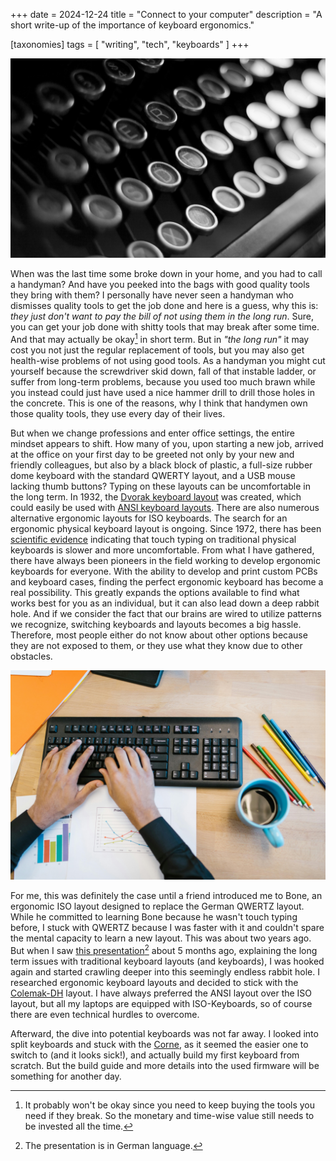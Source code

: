 +++
date = 2024-12-24
title = "Connect to your computer"
description = "A short write-up of the importance of keyboard ergonomics."

[taxonomies]
tags = [ "writing", "tech", "keyboards" ]
+++

![Old four row typewriter with white letters on rounded, black keys.](/img/typewriter-keyboard-black.jpg)

When was the last time some broke down in your home, and you had to call a handyman? And have you peeked into the bags with good quality tools they bring with them? I personally have never seen a handyman who dismisses quality tools to get the job done and here is a guess, why this is: *they just don't want to pay the bill of not using them in the long run*.
Sure, you can get your job done with shitty tools that may break after some time.
And that may actually be okay[^1] in short term.
But in *"the long run"* it may cost you not just the regular replacement of tools, but you may also get health-wise problems of not using good tools.
As a handyman you might cut yourself because the screwdriver skid down, fall of that instable ladder, or suffer from long-term problems, because you used too much brawn while you instead could just have used a nice hammer drill to drill those holes in the concrete.
This is one of the reasons, why I think that handymen own those quality tools, they use every day of their lives.

But when we change professions and enter office settings, the entire mindset appears to shift.
How many of you, upon starting a new job, arrived at the office on your first day to be greeted not only by your new and friendly colleagues, but also by a black block of plastic, a full-size rubber dome keyboard with the standard QWERTY layout, and a USB mouse lacking thumb buttons? Typing on these layouts can be uncomfortable in the long term.
In 1932, the [Dvorak keyboard layout](https://en.wikipedia.org/wiki/Dvorak_keyboard_layout) was created, which could easily be used with [ANSI keyboard layouts](https://en.wikipedia.org/wiki/Keyboard_layout#Physical_layouts).
There are also numerous alternative ergonomic layouts for ISO keyboards.
The search for an ergonomic physical keyboard layout is ongoing.
Since 1972, there has been [scientific evidence](https://journals.sagepub.com/doi/10.1177/001872087201400110) indicating that touch typing on traditional physical keyboards is slower and more uncomfortable.
From what I have gathered, there have always been pioneers in the field working to develop ergonomic keyboards for everyone.
With the ability to develop and print custom PCBs and keyboard cases, finding the perfect ergonomic keyboard has become a real possibility.
This greatly expands the options available to find what works best for you as an individual, but it can also lead down a deep rabbit hole.
And if we consider the fact that our brains are wired to utilize patterns we recognize, switching keyboards and layouts becomes a big hassle.
Therefore, most people either do not know about other options because they are not exposed to them, or they use what they know due to other obstacles.

!["Full size QWERTY keyboard on table with random stuff."](/img/keyboard-full-size-standard.jpg "Full size QWERTY keyboard on table with random stuff.")

For me, this was definitely the case until a friend introduced me to Bone, an ergonomic ISO layout designed to replace the German QWERTZ layout.
While he committed to learning Bone because he wasn't touch typing before, I stuck with QWERTZ because I was faster with it and couldn't spare the mental capacity to learn a new layout.
This was about two years ago.
But when I saw [this presentation](https://media.ccc.de/v/gpn22-498-tastaturen-ein-drama-mit-10-fingern)[^3] about 5 months ago, explaining the long term issues with traditional keyboard layouts (and keyboards), I was hooked again and started crawling deeper into this seemingly endless rabbit hole.
I researched ergonomic keyboard layouts and decided to stick with the [Colemak-DH](https://colemakmods.github.io/mod-dh/) layout.
I have always preferred the ANSI layout over the ISO layout, but all my laptops are equipped with ISO-Keyboards, so of course there are even technical hurdles to overcome.

Afterward, the dive into potential keyboards was not far away.
I looked into split keyboards and stuck with the [Corne](https://github.com/foostan/crkbd), as it seemed the easier one to switch to (and it looks sick!), and actually build my first keyboard from scratch.
But the build guide and more details into the used firmware will be something for another day.


[^1]: It probably won't be okay since you need to keep buying the tools you need if they break. So the monetary and time-wise value still needs to be invested all the time.
[^2]: Or whatever the default layout there is in your country.
[^3]: The presentation is in German language.
